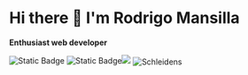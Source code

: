 # Hi there 👋 I'm Rodrigo Mansilla
  **Enthusiast web developer** 

<img alt="Static Badge" src="https://img.shields.io/badge/NetCore-8A2BE2"/>
<img alt="Static Badge" src="https://img.shields.io/badge/NetCore-8A2BE2"/><img src="https://img.shields.io/badge/NetCore-35495E?style=for-the-badge&logo=.NET&logoColor=4FC08D"/>
<img align="center" alt="Schleidens" src="https://cdn.dribbble.com/users/1059583/screenshots/4171367/coding-freak.gif" />
